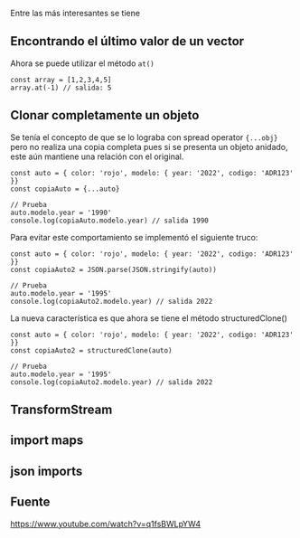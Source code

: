 Entre las más interesantes se tiene

## Encontrando el último valor de un vector

Ahora se puede utilizar el método `at()`

    const array = [1,2,3,4,5]
    array.at(-1) // salida: 5

## Clonar completamente un objeto

Se tenía el concepto de que se lo lograba con spread operator `{...obj}` pero
no realiza una copia completa pues si se presenta un objeto anidado, este aún
mantiene una relación con el original.

    const auto = { color: 'rojo', modelo: { year: '2022', codigo: 'ADR123' }}
    const copiaAuto = {...auto}

    // Prueba
    auto.modelo.year = '1990'
    console.log(copiaAuto.modelo.year) // salida 1990

Para evitar este comportamiento se implementó el siguiente truco:

    const auto = { color: 'rojo', modelo: { year: '2022', codigo: 'ADR123' }}
    const copiaAuto2 = JSON.parse(JSON.stringify(auto))

    // Prueba
    auto.modelo.year = '1995'
    console.log(copiaAuto2.modelo.year) // salida 2022

La nueva característica es que ahora se tiene el método structuredClone()

    const auto = { color: 'rojo', modelo: { year: '2022', codigo: 'ADR123' }}
    const copiaAuto2 = structuredClone(auto)

    // Prueba
    auto.modelo.year = '1995'
    console.log(copiaAuto2.modelo.year) // salida 2022

## TransformStream

## import maps

## json imports

## Fuente

https://www.youtube.com/watch?v=q1fsBWLpYW4
